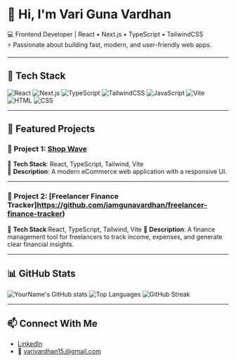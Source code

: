 # 👋 Hi, I'm Vari Guna Vardhan

💻 Frontend Developer | React • Next.js • TypeScript • TailwindCSS  
⚡ Passionate about building fast, modern, and user-friendly web apps.  

---

## 🚀 Tech Stack
![React](https://img.shields.io/badge/React-20232A?style=for-the-badge&logo=react&logoColor=61DAFB)
![Next.js](https://img.shields.io/badge/Next.js-000000?style=for-the-badge&logo=nextdotjs&logoColor=white)
![TypeScript](https://img.shields.io/badge/TypeScript-007ACC?style=for-the-badge&logo=typescript&logoColor=white)
![TailwindCSS](https://img.shields.io/badge/Tailwind-38B2AC?style=for-the-badge&logo=tailwindcss&logoColor=white)
![JavaScript](https://img.shields.io/badge/JavaScript-F7DF1E?style=for-the-badge&logo=javascript&logoColor=black)
![Vite](https://img.shields.io/badge/Vite-646CFF?style=for-the-badge&logo=vite&logoColor=white)
![HTML](https://img.shields.io/badge/HTML5-E34F26?style=for-the-badge&logo=html5&logoColor=white)
![CSS](https://img.shields.io/badge/CSS3-1572B6?style=for-the-badge&logo=css3&logoColor=white)

---

## 📌 Featured Projects

### 🌟 Project 1: [Shop Wave](https://github.com/iamgunavardhan/shop-wave)
🔹 **Tech Stack**: React, TypeScript, Tailwind, Vite  
🔹 **Description**: A modern eCommerce web application with a responsive UI.    

---

### 🌟 Project 2: [Freelancer Finance Tracker]https://github.com/iamgunavardhan/freelancer-finance-tracker)
🔹 **Tech Stack**:React, TypeScript, Tailwind, Vite 
🔹 **Description**: A finance management tool for freelancers to track income, expenses, and generate clear financial insights.    

---

## 📊 GitHub Stats
![YourName's GitHub stats](https://github-readme-stats.vercel.app/api?username=iamgunavardhan&show_icons=true&theme=radical)
![Top Languages](https://github-readme-stats.vercel.app/api/top-langs/?username=iamgunavardhan&layout=compact&theme=radical)
![GitHub Streak](https://github-readme-streak-stats.herokuapp.com/?user=iamgunavardhan&theme=radical)

---

## 📫 Connect With Me
- [LinkedIn](www.linkedin.com/in/vari-guna-vardhan-359406283)   
- 📧 varivardhan15.@gmail.com

